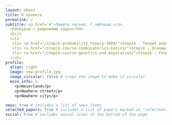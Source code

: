 ```yaml
---
layout: about
title: О проекте
permalink: /
subtitle: <a href='#'>Пишите письма. С любовью.</a>. 
  <h4>Курсы с решениями задач</h4>
  <br/>
  <ul>
   <li> <a href="/stepik-probability_theory-3089/">Stepik - Теория вероятностей</a></li>
   <li> <a href="/stepik-course-combinatorics-basics/">Stepik - Основы перечислительной комбинаторики</li>
   <li> <a href="/stepik-course-genetics-and-population/">Stepik - Генетика и геномика популяций </li>
  </ul>
profile:
  align: right
  image: new_profile.jpg
  image_circular: false # crops the image to make it circular
  more_info: >
    <p>Neverland</p>
    <p>Nowhere street</p>
    <p>Nowhere city</p>

news: true # includes a list of news items
selected_papers: true # includes a list of papers marked as "selected={true}"
social: true # includes social icons at the bottom of the page
---
```

